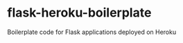 flask-heroku-boilerplate
========================

Boilerplate code for Flask applications deployed on Heroku
